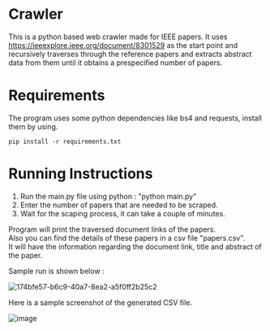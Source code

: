 # Crawler

This is a python based web crawler made for IEEE papers.
It uses https://ieeexplore.ieee.org/document/8301529 as the start point and recursively traverses through the reference papers and extracts abstract data from them until it obtains a prespecified number of papers.

# Requirements

The program uses some python dependencies like bs4 and requests, install them by using. 
```
pip install -r requirements.txt
```

# Running Instructions

1. Run the main.py file using python : "python main.py"
2. Enter the number of papers that are needed to be scraped.
3. Wait for the scaping process, it can take a couple of minutes.

Program will print the traversed document links of the papers.  
Also you can find the details of these papers in a csv file "papers.csv".  
It will have the information regarding the document link, title and abstract of the paper.

Sample run is shown below :

![174bfe57-b6c9-40a7-8ea2-a5f0ff2b25c2](https://user-images.githubusercontent.com/58340535/147193341-8f1e9fab-b259-417b-bcf1-df6d9f42bcea.jpg)

Here is a sample screenshot of the generated CSV file.

![image](https://user-images.githubusercontent.com/58340535/147195520-0bb2db96-e7f1-400e-b7d0-5c1a3d7356aa.png)

